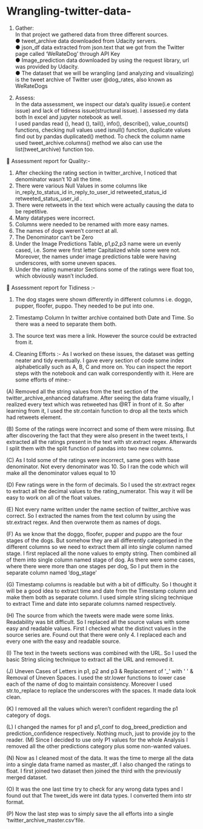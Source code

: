 # Wrangling-twitter-data-
1. Gather:    
In that project we gathered data from three different sources.   
● tweet_archive data downloaded from Udacity servers.  
● json_df data extracted from json.text that we got from the Twitter page called ‘WeRateDog’ through API Key  
● Image_prediction data downloaded by using the request library, url was provided by Udacity.    
● The dataset that we will be wrangling (and analyzing and visualizing) is the tweet archive of Twitter user @dog_rates, also known as WeRateDogs

2. Assess:    
In the data assessment, we inspect our data’s quality issue(i.e content issue) and lack of tidiness issue(structural issue). I assessed my data both In excel and jupyter notebook as well.  
I used pandas read (), head (), tail(), info(), describe(), value_counts() functions, checking null values used isnull() function, duplicate values find out by pandas duplicated() method. To check the column  name used tweet_archive.columns() method we also can use the list(tweet_archive) function too.  

  Assessment report for Quality:- 
 
 1. After checking the rating section in twitter_archive, I noticed that denominator wasn’t 10 all the time. 
2. There were various Null Values in some columns like in_reply_to_status_id in_reply_to_user_id retweeted_status_id retweeted_status_user_id . 
3. There were retweets in the text which were actually causing the data to be repetitive. 
 4. Many datatypes were incorrect. 
 5. Columns were needed to be renamed with more easy names.  
6. The names of dogs weren’t correct at all.  
7. The Denominator can’t be Zero 
 8. Under the Image Predictions Table, p1,p2,p3 name were un evenly cased, i.e. Some were first letter Capitalized while some were not. Moreover, the names under image predictions table were having underscores, with some uneven spaces. 
9. Under the rating numerator Sections some of the ratings were float too, which obviously wasn’t included. 
 
  Assessment report for Tidiness :-  
 
 1. The dog stages were shown differently in different columns i.e. doggo, pupper, floofer, puppo. They needed to be put into one. 
 2. Timestamp Column In twitter archive contained both Date and Time. So there was a need to separate them both. 
 3. The source text was mere a link. However the source could be extracted from it.  
 
3. Cleaning Efforts :- 
As I worked on these issues, the dataset was getting neater and tidy eventually. I gave every section of code some index alphabetically such as A, B, C and more on. You can inspect the report steps with the notebook and can walk correspondently with it. Here are some efforts of mine:-  

(A) Removed all the string values from the text section of the twitter_archive_enhanced dataframe. After seeing the data frame visually, I realized every text which was retweeted has @RT in front of it. So after learning from it, I used the str.contain function to drop all the texts which had retweets element.

(B) Some of the ratings were incorrect and some of them were missing. But after discovering the fact that they were also present in the tweet texts, I extracted all the ratings present in the text with str.extract regex. Afterwards I split them with the split function of pandas into two new columns. 

(C) As I told some of the ratings were incorrect, same goes with base denominator. Not every denominator was 10. So I ran the code which will make all the denominator values equal to 10 

(D) Few ratings were in the form of decimals. So I used the str.extract regex to extract all the decimal values to the rating_numerator. This way it will be easy to work on all of the float values.

(E) Not every name written under the name section of twitter_archive was correct. So I extracted the names from the text column by using the str.extract regex. And then overwrote them as names of dogs. 

(F) As we know that the doggo, floofer, pupper and puppo are the four stages of the dogs. But somehow they are all differently categorised in the different columns so we need to extract them all into single column named stage. I first replaced all the none values to empty string. Then combined all of them into single column named stage of dog. As there were some cases, where there were more than one stages per dog, So I put them in the separate column named ‘dog_stage’ 

(G) Timestamp columns is readable but with a bit of difficulty. So I thought it will be a good idea to extract time and date from the Timestamp column and make them both as separate column. I used simple string slicing technique to extract Time and date into separate columns named respectively. 

(H) The source from which the tweets were made were some links. Readability was bit difficult. So I replaced all the source values with some easy and readable values. First I checked what the distinct values in the source series are. Found out that there were only 4. I replaced each and every one with the easy and readable source. 

(I) The text in the tweets sections was combined with the URL. So I used the basic String slicing technique to extract all the URL and removed it. 

(J) Uneven Cases of Letters in p1, p2 and p3 & Replacement of '_' with ' ' & Removal of Uneven Spaces. I used the str.lower functions to lower case each of the name of dog to maintain consistency. Moreover I used str.to_replace to replace the underscores with the spaces. It made data look clean. 

(K) I removed all the values which weren’t confident regarding the p1 category of dogs. 

(L) I changed the names for p1 and p1_conf to dog_breed_prediction and prediction_confidence respectively. Nothing much, just to provide joy to the reader. (M) Since I decided to use only P1 values for the whole Analysis I removed all the other predictions category plus some non-wanted values.

(N) Now as I cleaned most of the data. It was the time to merge all the data into a single data frame named as master_df. I also changed the ratings to float. I first joined two dataset then joined the third with the previously merged dataset. 

(O) It was the one last time try to check for any wrong data types and I found out that The tweet_ids were int data types. I converted them into str format. 

(P) Now the last step was to simply save the all efforts into a single ‘twitter_archive_master.csv’file.
